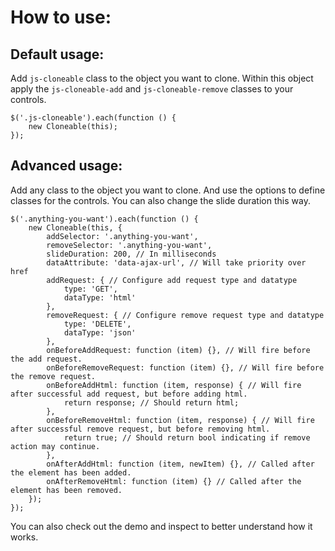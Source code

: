 # How to use:

## Default usage:

Add `js-cloneable` class to the object you want to clone. Within this object apply the `js-cloneable-add` and `js-cloneable-remove` classes to your controls.

```
$('.js-cloneable').each(function () {
    new Cloneable(this);
});
```

## Advanced usage:

Add any class to the object you want to clone. And use the options to define classes for the controls. You can also change the slide duration this way.

```
$('.anything-you-want').each(function () {
    new Cloneable(this, {
        addSelector: '.anything-you-want',
        removeSelector: '.anything-you-want',
        slideDuration: 200, // In milliseconds
        dataAttribute: 'data-ajax-url', // Will take priority over href
        addRequest: { // Configure add request type and datatype
            type: 'GET',
            dataType: 'html'
        },
        removeRequest: { // Configure remove request type and datatype
            type: 'DELETE',
            dataType: 'json'
        },
        onBeforeAddRequest: function (item) {}, // Will fire before the add request.
        onBeforeRemoveRequest: function (item) {}, // Will fire before the remove request.
        onBeforeAddHtml: function (item, response) { // Will fire after successful add request, but before adding html.
            return response; // Should return html;
        },
        onBeforeRemoveHtml: function (item, response) { // Will fire after successful remove request, but before removing html.
            return true; // Should return bool indicating if remove action may continue.
        },
        onAfterAddHtml: function (item, newItem) {}, // Called after the element has been added.
        onAfterRemoveHtml: function (item) {} // Called after the element has been removed.
    });
});
```

You can also check out the demo and inspect to better understand how it works.